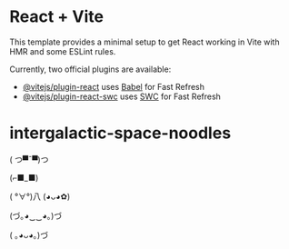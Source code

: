 # React + Vite

This template provides a minimal setup to get React working in Vite with HMR and some ESLint rules.

Currently, two official plugins are available:

- [@vitejs/plugin-react](https://github.com/vitejs/vite-plugin-react/blob/main/packages/plugin-react/README.md) uses [Babel](https://babeljs.io/) for Fast Refresh
- [@vitejs/plugin-react-swc](https://github.com/vitejs/vite-plugin-react-swc) uses [SWC](https://swc.rs/) for Fast Refresh
# intergalactic-space-noodles


( つ▀¯▀)つ

(⌐■_■)

(  °∀°)八 (◕ᴗ◕✿)

(づ｡◕‿‿◕｡)づ

( ｡◕ᴗ◕｡)づ
